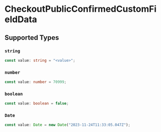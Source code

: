 # CheckoutPublicConfirmedCustomFieldData


## Supported Types

### `string`

```typescript
const value: string = "<value>";
```

### `number`

```typescript
const value: number = 70999;
```

### `boolean`

```typescript
const value: boolean = false;
```

### `Date`

```typescript
const value: Date = new Date("2023-11-24T11:33:05.047Z");
```

